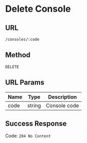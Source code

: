 # Delete Console

## URL
`/consoles/:code`

## Method
`DELETE`

## URL Params
| Name | Type | Description |
| --- | --- | --- |
| code | string | Console code |

## Success Response
Code: `204 No Content`
